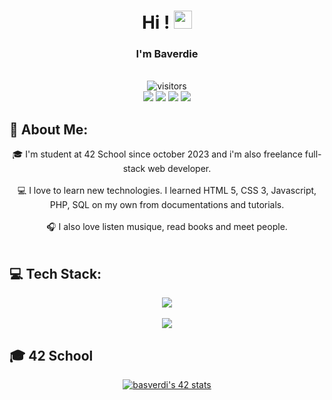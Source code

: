 <h1 align="center" font-size="bold"> Hi ! <img src="https://media.giphy.com/media/hvRJCLFzcasrR4ia7z/giphy.gif" width="29px"> </h1>
<h3 align="center" font-size="bold"> I'm Baverdie </h3>
<div align="center"><br>
	<img src="https://visitor-badge.laobi.icu/badge?page_id=Baverdie&right_color=grey&left_color=#000" alt="visitors">
	<br>
	<a href="https://instagram.com/baverdie.fr" target="_blank"><img src="https://img.shields.io/badge/Instagram-%23E4405F.svg?logo=Instagram&logoColor=white"></a>
	<a href="https://www.linkedin.com/in/bastien-verdier-vaissiere-176913271/" target="_blank"><img src="https://img.shields.io/badge/LinkedIn-%230077B5.svg?logo=linkedin&logoColor=white"></a>
	<a href="https://baverdie.fr" target="_blank"><img src="https://img.shields.io/badge/Portfolio-000?logo=Google-chrome&logoColor=white"></a>
	<!-- <a href="https://discord.gg/io" target="_blank"><img src="https://img.shields.io/badge/Discord-%237289DA.svg?logo=discord&logoColor=white"></a> -->
	<a href="https://paypal.me/Baverdie.dev" target="_blank"><img src="https://img.shields.io/badge/PayPal-00457C?logo=paypal&logoColor=white"></a>
</div>

## 💫 About Me:
<div align="center">
🎓 I'm student at 42 School since october 2023 and i'm also freelance full-stack web developer.<br><br>
💻 I love to learn new technologies. I learned HTML 5, CSS 3, Javascript, PHP, SQL on my own from documentations and tutorials.<br><br>
🎧 I also love listen musique, read books and meet people.
</div>
<br>

## 💻 Tech Stack:
<p align="center">
  <a href="https://skillicons.dev">
		<img src="https://skillicons.dev/icons?i=figma,git,vim,c,html,css,scss,js,vite,php,mysql">
	</a>
	<br><br>
		<img src="https://github-readme-stats.vercel.app/api/top-langs/?username=Baverdie&theme=dark&hide_border=false&include_all_commits=false&count_private=true&layout=compact">
</p>

 ## 🎓 42 School
 <div align="center">
 	<a href="https://github.com/oakoudad/badge42"><img src="https://badge.mediaplus.ma/darkgray/basverdi?1337Badge=off&UM6P=off" alt="basverdi's 42 stats" /></a>
 </div>
